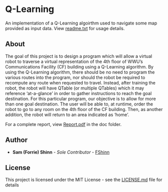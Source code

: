 # Q-Learning

An implementation of a Q-Learning algoirthm used to navigate some map provided as input data.
View [readme.txt](readme.txt) for usage details.

## About

The goal of this project is to design a program which will allow a virtual robot to traverse a
virtual representation of the 4th floor of WWU’s Communications Facility (CF) building using a
Q-Learning algorithm. By using the Q-Learning algorithm, there should be no need to program
the various routes into the program, nor should the robot be required to recompute any route
when requested to travel. Instead, after training the robot, the robot will have QTable (or multiple
QTables) which it may reference ‘at-a-glance’ in order to gather instructions to reach the goal
destination. For this particular program, our objective is to allow for more than one goal
destination. The user will be able to, at runtime, order the robot to go to any room on the 4th
floor of the CF building. Then, as another addition, the robot will return to an area indicated as
‘home’.


For a complete report, view [Report.pdf](doc/Report.pdf) in the doc folder.

## Author

* **Sam (Forrie) Shinn** - *Sole Contributor* - [FShinn](https://github.com/FShinn)

## License

This project is licensed under the MIT License - see the [LICENSE.md](LICENSE.md) file for details
